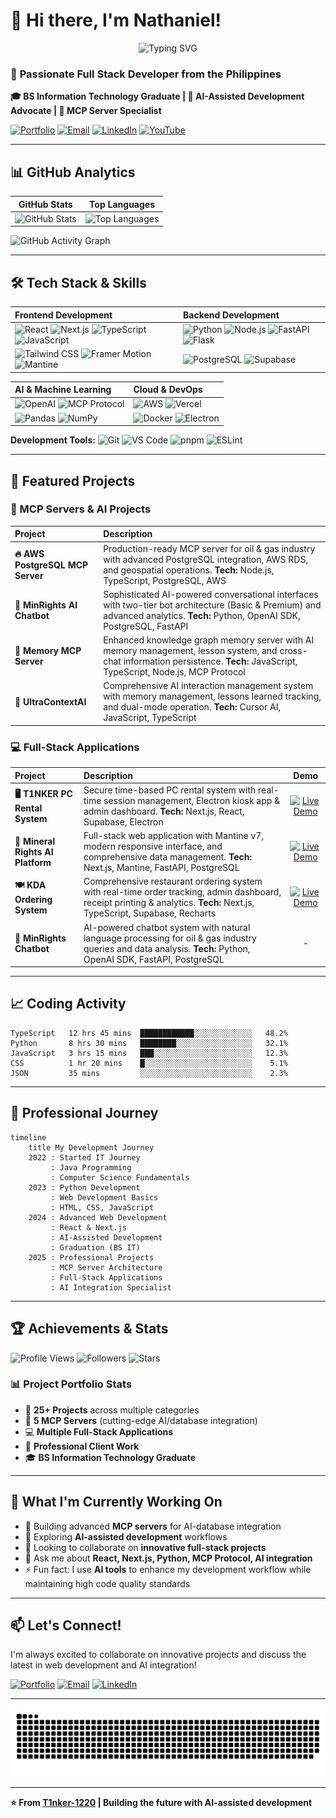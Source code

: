 # 👋 Hi there, I'm Nathaniel!

<div align="center">
<img src="https://readme-typing-svg.herokuapp.com?font=Fira+Code&size=24&duration=3000&pause=1000&color=00D8FF&center=true&vCenter=true&width=435&lines=Full+Stack+Developer;AI+Development;MCP+Architect;Python+Developer;TypeScript+Expert" alt="Typing SVG" />
</div>

### 🚀 **Passionate Full Stack Developer from the Philippines**
**🎓 BS Information Technology Graduate | 🌟 AI-Assisted Development Advocate | 🔧 MCP Server Specialist**

[![Portfolio](https://img.shields.io/badge/Portfolio-FF5722?style=for-the-badge&logo=google-chrome&logoColor=white)](https://portfolio-marquez.vercel.app)
[![Email](https://img.shields.io/badge/Email-D14836?style=for-the-badge&logo=gmail&logoColor=white)](mailto:marquezjohnnathanieljade@gmail.com)
[![LinkedIn](https://img.shields.io/badge/LinkedIn-0077B5?style=for-the-badge&logo=linkedin&logoColor=white)](https://www.linkedin.com/in/john-nathaniel-marquez-866522334)
[![YouTube](https://img.shields.io/badge/YouTube-FF0000?style=for-the-badge&logo=youtube&logoColor=white)](https://www.youtube.com/@t1nkergaming731)

---

## 📊 **GitHub Analytics**

| GitHub Stats | Top Languages |
|:---:|:---:|
| ![GitHub Stats](https://github-readme-stats.vercel.app/api?username=T1nker-1220&show_icons=true&theme=tokyonight&include_all_commits=true&count_private=true) | ![Top Languages](https://github-readme-stats.vercel.app/api/top-langs/?username=T1nker-1220&layout=compact&langs_count=8&theme=tokyonight) |

![GitHub Activity Graph](https://github-readme-activity-graph.vercel.app/graph?username=T1nker-1220&theme=tokyo-night&hide_border=true)

---

## 🛠️ **Tech Stack & Skills**

| Frontend Development | Backend Development |
|:---|:---|
| ![React](https://img.shields.io/badge/React-20232A?style=for-the-badge&logo=react&logoColor=61DAFB) ![Next.js](https://img.shields.io/badge/Next.js-000000?style=for-the-badge&logo=next.js&logoColor=white) ![TypeScript](https://img.shields.io/badge/TypeScript-007ACC?style=for-the-badge&logo=typescript&logoColor=white) ![JavaScript](https://img.shields.io/badge/JavaScript-F7DF1E?style=for-the-badge&logo=javascript&logoColor=black) | ![Python](https://img.shields.io/badge/Python-3776AB?style=for-the-badge&logo=python&logoColor=white) ![Node.js](https://img.shields.io/badge/Node.js-43853D?style=for-the-badge&logo=node.js&logoColor=white) ![FastAPI](https://img.shields.io/badge/FastAPI-009688?style=for-the-badge&logo=fastapi&logoColor=white) ![Flask](https://img.shields.io/badge/Flask-000000?style=for-the-badge&logo=flask&logoColor=white) |
| ![Tailwind CSS](https://img.shields.io/badge/Tailwind_CSS-38B2AC?style=for-the-badge&logo=tailwind-css&logoColor=white) ![Framer Motion](https://img.shields.io/badge/Framer_Motion-0055FF?style=for-the-badge&logo=framer&logoColor=white) ![Mantine](https://img.shields.io/badge/Mantine-339AF0?style=for-the-badge&logo=mantine&logoColor=white) | ![PostgreSQL](https://img.shields.io/badge/PostgreSQL-316192?style=for-the-badge&logo=postgresql&logoColor=white) ![Supabase](https://img.shields.io/badge/Supabase-3ECF8E?style=for-the-badge&logo=supabase&logoColor=white) |

| AI & Machine Learning | Cloud & DevOps |
|:---|:---|
| ![OpenAI](https://img.shields.io/badge/OpenAI-412991?style=for-the-badge&logo=openai&logoColor=white) ![MCP Protocol](https://img.shields.io/badge/MCP_Protocol-FF4154?style=for-the-badge&logo=protocol&logoColor=white) | ![AWS](https://img.shields.io/badge/AWS-FF9900?style=for-the-badge&logo=amazon-aws&logoColor=white) ![Vercel](https://img.shields.io/badge/Vercel-000000?style=for-the-badge&logo=vercel&logoColor=white) |
| ![Pandas](https://img.shields.io/badge/Pandas-150458?style=for-the-badge&logo=pandas&logoColor=white) ![NumPy](https://img.shields.io/badge/NumPy-013243?style=for-the-badge&logo=numpy&logoColor=white) | ![Docker](https://img.shields.io/badge/Docker-2496ED?style=for-the-badge&logo=docker&logoColor=white) ![Electron](https://img.shields.io/badge/Electron-47848F?style=for-the-badge&logo=electron&logoColor=white) |

**Development Tools:** ![Git](https://img.shields.io/badge/Git-F05032?style=for-the-badge&logo=git&logoColor=white) ![VS Code](https://img.shields.io/badge/VS_Code-007ACC?style=for-the-badge&logo=visual-studio-code&logoColor=white) ![pnpm](https://img.shields.io/badge/pnpm-F69220?style=for-the-badge&logo=pnpm&logoColor=white) ![ESLint](https://img.shields.io/badge/ESLint-4B32C3?style=for-the-badge&logo=eslint&logoColor=white)

---

## 🚀 **Featured Projects**

### **🤖 MCP Servers & AI Projects**

| Project | Description |
|:---|:---|
| **🔥 AWS PostgreSQL MCP Server** | Production-ready MCP server for oil & gas industry with advanced PostgreSQL integration, AWS RDS, and geospatial operations. **Tech:** Node.js, TypeScript, PostgreSQL, AWS |
| **🧠 MinRights AI Chatbot** | Sophisticated AI-powered conversational interfaces with two-tier bot architecture (Basic & Premium) and advanced analytics. **Tech:** Python, OpenAI SDK, PostgreSQL, FastAPI |
| **💾 Memory MCP Server** | Enhanced knowledge graph memory server with AI memory management, lesson system, and cross-chat information persistence. **Tech:** JavaScript, TypeScript, Node.js, MCP Protocol |
| **🎯 UltraContextAI** | Comprehensive AI interaction management system with memory management, lessons learned tracking, and dual-mode operation. **Tech:** Cursor AI, JavaScript, TypeScript |

### **💻 Full-Stack Applications**

| Project | Description | Demo |
|:---|:---|:---:|
| **🖥️ T1NKER PC Rental System** | Secure time-based PC rental system with real-time session management, Electron kiosk app & admin dashboard. **Tech:** Next.js, React, Supabase, Electron | [![Live Demo](https://img.shields.io/badge/🚀_Demo-FF5722?style=flat-square)](https://pcrental.vercel.app/admin) |
| **🏢 Mineral Rights AI Platform** | Full-stack web application with Mantine v7, modern responsive interface, and comprehensive data management. **Tech:** Next.js, Mantine, FastAPI, PostgreSQL | [![Live Demo](https://img.shields.io/badge/🚀_Demo-FF5722?style=flat-square)](https://www.mineralrights.ai/) |
| **🍽️ KDA Ordering System** | Comprehensive restaurant ordering system with real-time order tracking, admin dashboard, receipt printing & analytics. **Tech:** Next.js, TypeScript, Supabase, Recharts | [![Live Demo](https://img.shields.io/badge/🚀_Demo-FF5722?style=flat-square)](https://kusinadeamadeo.vercel.app/normal-menu) |
| **🧠 MinRights Chatbot** | AI-powered chatbot system with natural language processing for oil & gas industry queries and data analysis. **Tech:** Python, OpenAI SDK, FastAPI, PostgreSQL | - |

---

## 📈 **Coding Activity**

<!--START_SECTION:waka-->
```text
TypeScript   12 hrs 45 mins  ████████████░░░░░░░░░░░░░   48.2%
Python       8 hrs 30 mins   ████████░░░░░░░░░░░░░░░░░   32.1%
JavaScript   3 hrs 15 mins   ███░░░░░░░░░░░░░░░░░░░░░░   12.3%
CSS          1 hr 20 mins    █░░░░░░░░░░░░░░░░░░░░░░░░    5.1%
JSON         35 mins         ░░░░░░░░░░░░░░░░░░░░░░░░░    2.3%
```
<!--END_SECTION:waka-->

---

## 🎯 **Professional Journey**

```mermaid
timeline
    title My Development Journey
    2022 : Started IT Journey
         : Java Programming
         : Computer Science Fundamentals
    2023 : Python Development
         : Web Development Basics
         : HTML, CSS, JavaScript
    2024 : Advanced Web Development
         : React & Next.js
         : AI-Assisted Development
         : Graduation (BS IT)
    2025 : Professional Projects
         : MCP Server Architecture
         : Full-Stack Applications
         : AI Integration Specialist
```

---

## 🏆 **Achievements & Stats**

![Profile Views](https://komarev.com/ghpvc/?username=T1nker-1220&color=blueviolet&style=for-the-badge)
![Followers](https://img.shields.io/github/followers/T1nker-1220?style=for-the-badge&color=blue)
![Stars](https://img.shields.io/github/stars/T1nker-1220?style=for-the-badge&color=yellow)

### **📊 Project Portfolio Stats**
- 🚀 **25+ Projects** across multiple categories
- 🤖 **5 MCP Servers** (cutting-edge AI/database integration)
- 💻 **Multiple Full-Stack Applications**
- 🏢 **Professional Client Work**
- 🎓 **BS Information Technology Graduate**

---

## 🌟 **What I'm Currently Working On**

- 🔭 Building advanced **MCP servers** for AI-database integration
- 🌱 Exploring **AI-assisted development** workflows
- 👯 Looking to collaborate on **innovative full-stack projects**
- 💬 Ask me about **React, Next.js, Python, MCP Protocol, AI integration**
- ⚡ Fun fact: I use **AI tools** to enhance my development workflow while maintaining high code quality standards

---

## 📫 **Let's Connect!**

I'm always excited to collaborate on innovative projects and discuss the latest in web development and AI integration!

[![Portfolio](https://img.shields.io/badge/🌐_Portfolio-Visit_My_Website-FF5722?style=for-the-badge)](https://portfolio-marquez.vercel.app)
[![Email](https://img.shields.io/badge/📧_Email-Let's_Talk-D14836?style=for-the-badge)](mailto:marquezjohnnathanieljade@gmail.com)
[![LinkedIn](https://img.shields.io/badge/💼_LinkedIn-Connect_With_Me-0077B5?style=for-the-badge)](https://www.linkedin.com/in/john-nathaniel-marquez-866522334)

---

<img src="https://raw.githubusercontent.com/platane/snk/output/github-contribution-grid-snake-dark.svg" alt="Snake animation" />

---

**⭐ From [T1nker-1220](https://github.com/T1nker-1220) | Building the future with AI-assisted development**

